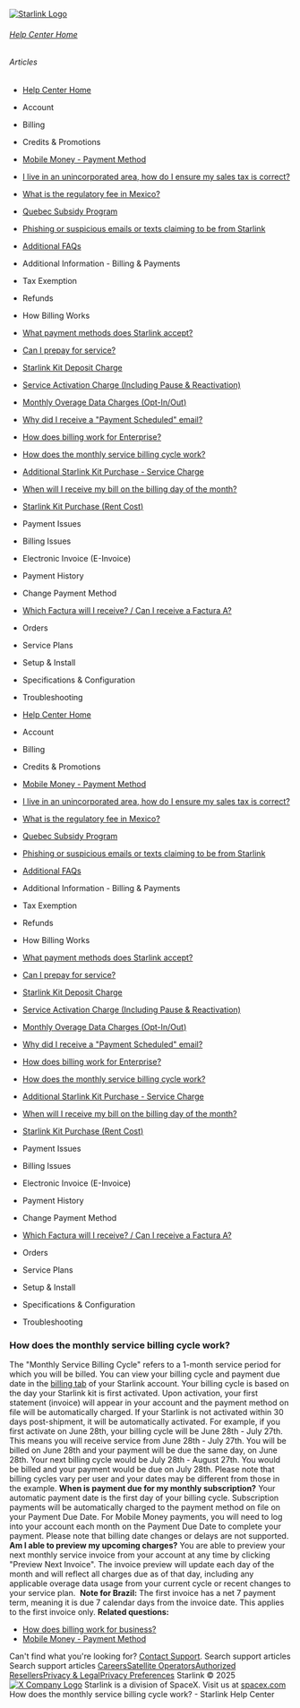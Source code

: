 [![Starlink Logo](https://www.starlink.com/_next/image?url=%2Fassets%2Fimages%2Flogo%2Flogo_white.png&w=3840&q=75)](https://www.starlink.com/support/article/<https:/www.starlink.com/>)
###### [Help Center Home](https://www.starlink.com/support/article/</support>)
###### Articles
  * [Help Center Home](https://www.starlink.com/support/article/</support>)
  * Account
  * Billing
  * Credits & Promotions
  * [Mobile Money - Payment Method](https://www.starlink.com/support/article/</support/article/9b82b08e-3d7a-f94f-c938-9322746f1b76>)
  * [I live in an unincorporated area, how do I ensure my sales tax is correct?](https://www.starlink.com/support/article/</support/article/96c599f8-db14-d297-4138-3b04e92b17ad>)
  * [What is the regulatory fee in Mexico? ](https://www.starlink.com/support/article/</support/article/c0a598ac-937e-958f-4b8d-c01dbd92dac1>)
  * [Quebec Subsidy Program](https://www.starlink.com/support/article/</support/article/7e140ce0-40ab-1c71-3fd5-0c7177cd83f9>)
  * [Phishing or suspicious emails or texts claiming to be from Starlink](https://www.starlink.com/support/article/</support/article/7eedb59e-9c8d-0f34-b40d-37921d0fe98a>)
  * [Additional FAQs](https://www.starlink.com/support/article/</support/article/9334ff65-c6e4-00d3-23ca-4ac4007c88fa>)
  * Additional Information - Billing & Payments
  * Tax Exemption
  * Refunds
  * How Billing Works
  * [What payment methods does Starlink accept?](https://www.starlink.com/support/article/</support/article/aa96adbe-6b47-4d59-d76f-65f140525c5d>)
  * [Can I prepay for service? ](https://www.starlink.com/support/article/</support/article/ecab6bdb-26b7-d57b-5929-d57ca308c060>)
  * [Starlink Kit Deposit Charge](https://www.starlink.com/support/article/</support/article/fd978593-445b-0aab-7f79-86c9906819e1>)
  * [Service Activation Charge (Including Pause & Reactivation)](https://www.starlink.com/support/article/</support/article/ef0612b7-4e1d-0f32-61fe-1237bb760de3>)
  * [Monthly Overage Data Charges (Opt-In/Out)](https://www.starlink.com/support/article/</support/article/4dcd0109-15e0-4aea-768c-a51b16e26b04>)
  * [ Why did I receive a "Payment Scheduled" email?](https://www.starlink.com/support/article/</support/article/509046f5-7f0f-2272-ba74-4478ba1062c5>)
  * [How does billing work for Enterprise?](https://www.starlink.com/support/article/</support/article/f68a15d0-9ead-f4fb-c0c6-d069279a185d>)
  * [How does the monthly service billing cycle work?](https://www.starlink.com/support/article/</support/article/6f4bf543-476c-c0c2-166c-485756acea90>)
  * [Additional Starlink Kit Purchase - Service Charge](https://www.starlink.com/support/article/</support/article/def159aa-9f0d-9744-429d-448cbd747fd6>)
  * [When will I receive my bill on the billing day of the month?](https://www.starlink.com/support/article/</support/article/63fd856e-8fc6-f593-7e52-06a2e94d2b6d>)
  * [Starlink Kit Purchase (Rent Cost)](https://www.starlink.com/support/article/</support/article/304f1bbe-5e78-aeeb-3dfc-13e14d7f2050>)
  * Payment Issues
  * Billing Issues
  * Electronic Invoice (E-Invoice)
  * Payment History
  * Change Payment Method
  * [Which Factura will I receive? / Can I receive a Factura A?](https://www.starlink.com/support/article/</support/article/4f44e3a8-e82f-1d80-3608-f04a7d6a4b3b>)
  * Orders
  * Service Plans
  * Setup & Install
  * Specifications & Configuration
  * Troubleshooting


  * [Help Center Home](https://www.starlink.com/support/article/</support>)
  * Account
  * Billing
  * Credits & Promotions
  * [Mobile Money - Payment Method](https://www.starlink.com/support/article/</support/article/9b82b08e-3d7a-f94f-c938-9322746f1b76>)
  * [I live in an unincorporated area, how do I ensure my sales tax is correct?](https://www.starlink.com/support/article/</support/article/96c599f8-db14-d297-4138-3b04e92b17ad>)
  * [What is the regulatory fee in Mexico? ](https://www.starlink.com/support/article/</support/article/c0a598ac-937e-958f-4b8d-c01dbd92dac1>)
  * [Quebec Subsidy Program](https://www.starlink.com/support/article/</support/article/7e140ce0-40ab-1c71-3fd5-0c7177cd83f9>)
  * [Phishing or suspicious emails or texts claiming to be from Starlink](https://www.starlink.com/support/article/</support/article/7eedb59e-9c8d-0f34-b40d-37921d0fe98a>)
  * [Additional FAQs](https://www.starlink.com/support/article/</support/article/9334ff65-c6e4-00d3-23ca-4ac4007c88fa>)
  * Additional Information - Billing & Payments
  * Tax Exemption
  * Refunds
  * How Billing Works
  * [What payment methods does Starlink accept?](https://www.starlink.com/support/article/</support/article/aa96adbe-6b47-4d59-d76f-65f140525c5d>)
  * [Can I prepay for service? ](https://www.starlink.com/support/article/</support/article/ecab6bdb-26b7-d57b-5929-d57ca308c060>)
  * [Starlink Kit Deposit Charge](https://www.starlink.com/support/article/</support/article/fd978593-445b-0aab-7f79-86c9906819e1>)
  * [Service Activation Charge (Including Pause & Reactivation)](https://www.starlink.com/support/article/</support/article/ef0612b7-4e1d-0f32-61fe-1237bb760de3>)
  * [Monthly Overage Data Charges (Opt-In/Out)](https://www.starlink.com/support/article/</support/article/4dcd0109-15e0-4aea-768c-a51b16e26b04>)
  * [ Why did I receive a "Payment Scheduled" email?](https://www.starlink.com/support/article/</support/article/509046f5-7f0f-2272-ba74-4478ba1062c5>)
  * [How does billing work for Enterprise?](https://www.starlink.com/support/article/</support/article/f68a15d0-9ead-f4fb-c0c6-d069279a185d>)
  * [How does the monthly service billing cycle work?](https://www.starlink.com/support/article/</support/article/6f4bf543-476c-c0c2-166c-485756acea90>)
  * [Additional Starlink Kit Purchase - Service Charge](https://www.starlink.com/support/article/</support/article/def159aa-9f0d-9744-429d-448cbd747fd6>)
  * [When will I receive my bill on the billing day of the month?](https://www.starlink.com/support/article/</support/article/63fd856e-8fc6-f593-7e52-06a2e94d2b6d>)
  * [Starlink Kit Purchase (Rent Cost)](https://www.starlink.com/support/article/</support/article/304f1bbe-5e78-aeeb-3dfc-13e14d7f2050>)
  * Payment Issues
  * Billing Issues
  * Electronic Invoice (E-Invoice)
  * Payment History
  * Change Payment Method
  * [Which Factura will I receive? / Can I receive a Factura A?](https://www.starlink.com/support/article/</support/article/4f44e3a8-e82f-1d80-3608-f04a7d6a4b3b>)
  * Orders
  * Service Plans
  * Setup & Install
  * Specifications & Configuration
  * Troubleshooting


### How does the monthly service billing cycle work?
The "Monthly Service Billing Cycle" refers to a 1-month service period for which you will be billed. You can view your billing cycle and payment due date in the [billing tab](https://www.starlink.com/support/article/<https:/www.starlink.com/account/billing>) of your Starlink account.
Your billing cycle is based on the day your Starlink kit is first activated. Upon activation, your first statement (invoice) will appear in your account and the payment method on file will be automatically charged. If your Starlink is not activated within 30 days post-shipment, it will be automatically activated.
For example, if you first activate on June 28th, your billing cycle will be June 28th - July 27th. This means you will receive service from June 28th - July 27th. You will be billed on June 28th and your payment will be due the same day, on June 28th. Your next billing cycle would be July 28th - August 27th. You would be billed and your payment would be due on July 28th. Please note that billing cycles vary per user and your dates may be different from those in the example.
**When is payment due for my monthly subscription?**
Your automatic payment date is the first day of your billing cycle. Subscription payments will be automatically charged to the payment method on file on your Payment Due Date. For Mobile Money payments, you will need to log into your account each month on the Payment Due Date to complete your payment. Please note that billing date changes or delays are not supported.
**Am I able to preview my upcoming charges?**
You are able to preview your next monthly service invoice from your account at any time by clicking "Preview Next Invoice". The invoice preview will update each day of the month and will reflect all charges due as of that day, including any applicable overage data usage from your current cycle or recent changes to your service plan.
​ 
**Note for Brazil:** The first invoice has a net 7 payment term, meaning it is due 7 calendar days from the invoice date. This applies to the first invoice only.
​ 
**Related questions:**
  * [How does billing work for business?](https://www.starlink.com/support/article/<https:/support.starlink.com/?topic=f68a15d0-9ead-f4fb-c0c6-d069279a185d>)
  * [Mobile Money - Payment Method](https://www.starlink.com/support/article/<https:/support.starlink.com/?topic=9b82b08e-3d7a-f94f-c938-9322746f1b76>)


Can't find what you're looking for? [Contact Support](https://www.starlink.com/support/article/</support/tickets?sourceType=web_article_help_center&sourceValue=6f4bf543-476c-c0c2-166c-485756acea90>).
Search support articles
Search support articles
[Careers](https://www.starlink.com/support/article/<https:/www.spacex.com/careers>)[Satellite Operators](https://www.starlink.com/support/article/<https:/starlink.com/satellite-operators>)[Authorized Resellers](https://www.starlink.com/support/article/<https:/starlink.com/resellers>)[Privacy & Legal](https://www.starlink.com/support/article/<https:/starlink.com/legal>)[Privacy Preferences](https://www.starlink.com/support/article/<>)
Starlink © 2025
[![X Company Logo](https://www.starlink.com/assets/images/icons/x-logo.svg)](https://www.starlink.com/support/article/<https:/twitter.com/Starlink>)
Starlink is a division of SpaceX. Visit us at [spacex.com](https://www.starlink.com/support/article/<https:/www.spacex.com/>)
How does the monthly service billing cycle work? - Starlink Help Center
